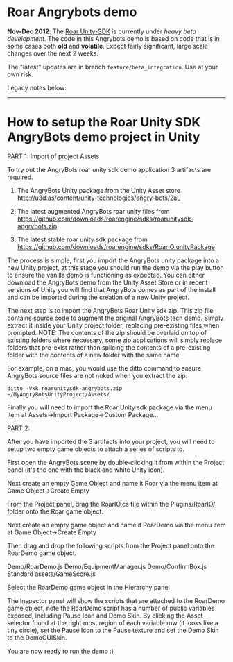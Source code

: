 # Roar Angrybots demo

**Nov-Dec 2012**: The [Roar Unity-SDK](http://github.com/roarengine/sdk-unity/) is currently under *heavy beta development*. The code in this Angrybots demo is based on code that is in some cases both **old** and **volatile**. Expect fairly significant, large scale changes over the next 2 weeks.

The "latest" updates are in branch `feature/beta_integration`. Use at your own risk.

Legacy notes below:

---

# How to setup the Roar Unity SDK AngryBots demo project in Unity

PART 1: Import of project Assets

To try out the AngryBots roar unity sdk demo application 3 artifacts are required.

1. The AngryBots Unity package from the Unity Asset store
http://u3d.as/content/unity-technologies/angry-bots/2aL

2. The latest augmented AngryBots roar unity files from
https://github.com/downloads/roarengine/sdks/roarunitysdk-angrybots.zip

3. The latest stable roar unity sdk package from
https://github.com/downloads/roarengine/sdks/RoarIO.unityPackage

The process is simple, first you import the AngryBots unity package into a new Unity project,
at this stage you should run the demo via the play button to ensure the vanilla demo is
functioning as expected. You can either download the AngryBots demo from the Unity Asset Store
or in recent versions of Unity you will find that AngryBots comes as part of the install
and can be imported during the creation of a new Unity project.

The next step is to import the AngryBots Roar Unity sdk zip.
This zip file contains source code to augment the original AngryBots tech demo.
Simply extract it inside your Unity project folder, replacing pre-existing files when prompted.
NOTE: The contents of the zip should be overlaid on top of existing folders where necessary,
some zip applications will simply replace folders that pre-exist rather than splicing the 
contents of a pre-existing folder with the contents of a new folder with the same name.
 
For example, on a mac, you would use the ditto command to ensure AngryBots source files are not nuked when you extract the zip:

~~~
ditto -Vxk roarunitysdk-angrybots.zip ~/MyAngryBotsUnityProject/Assets/
~~~

Finally you will need to import the Roar Unity sdk package via the menu item at
Assets->Import Package->Custom Package...

PART 2: 

After you have imported the 3 artifacts into your project, you will need to
setup two empty game objects to attach a series of scripts to.

First open the AngryBots scene by double-clicking it from within the Project panel (it's the
one with the black and white Unity icon).

Next create an empty Game Object and name it Roar via the menu item at
Game Object->Create Empty

From the Project panel, drag the RoarIO.cs file within the Plugins/RoarIO/ folder onto the Roar game object.

Next create an empty game object and name it RoarDemo via the menu item at
Game Object->Create Empty

Then drag and drop the following scripts from the Project panel onto the RoarDemo game object.

Demo/RoarDemo.js
Demo/EquipmentManager.js
Demo/ConfirmBox.js
Standard assets/GameScore.js

Select the RoarDemo game object in the Hierarchy panel

The Inspector panel will show the scripts that are attached to the RoarDemo game object,
note the RoarDemo script has a number of public variables exposed, including Pause Icon and Demo Skin. 
By clicking the Asset selector found at the right most region of each variable row (it looks like a tiny
circle), set the Pause Icon to the Pause texture and set the Demo Skin to the DemoGUISkin.

You are now ready to run the demo :)

